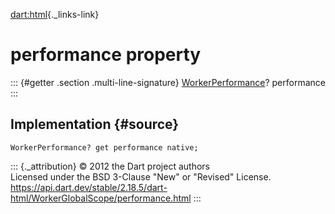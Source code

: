 [dart:html](../../dart-html/dart-html-library){._links-link}

performance property
====================

::: {#getter .section .multi-line-signature}
[WorkerPerformance](../workerperformance-class)? performance
:::

Implementation {#source}
--------------

``` {.language-dart data-language="dart"}
WorkerPerformance? get performance native;
```

::: {._attribution}
© 2012 the Dart project authors\
Licensed under the BSD 3-Clause \"New\" or \"Revised\" License.\
<https://api.dart.dev/stable/2.18.5/dart-html/WorkerGlobalScope/performance.html>
:::
